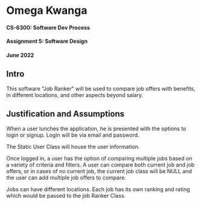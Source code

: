 # Omega Kwanga
#### CS-6300: Software Dev Process
#### Assignment 5: Software Design
#### June 2022

## Intro
This software "Job Ranker" will be used to compare job offers with benefits, in different locations, and other aspects beyond salary.


## Justification and Assumptions 

When a user lunches the application, he is presented with the options to login or signup. Login will be via email and password.

The Static User Class will house the user information. 

Once logged in, a user has the option of comparing multiple jobs based on a variety of criteria and filters. A user can compare both current job and job offers, or in cases of no current job, the current job class will be NULL and the user can add multiple job offers to compare.

Jobs can have different locations. Each job has its own ranking and rating which would be passed to the job Ranker Class.